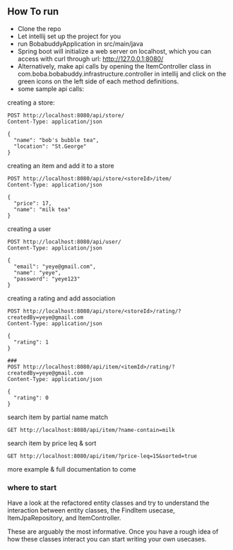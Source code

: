 ## How To run

- Clone the repo
- Let intellij set up the project for you
- run BobabuddyApplication in src/main/java
- Spring boot will initialize a web server on localhost, which you can access with curl through
  url: http://127.0.0.1:8080/<api endpoints>
- Alternatively, make api calls by opening the ItemController class in com.boba.bobabuddy.infrastructure.controller in
  intellij and click on the green icons on the left side of each method definitions.
- some sample api calls:

creating a store:

```
POST http://localhost:8080/api/store/
Content-Type: application/json

{
  "name": "bob's bubble tea",
  "location": "St.George"
}
```

creating an item and add it to a store

```
POST http://localhost:8080/api/store/<storeId>/item/
Content-Type: application/json

{
  "price": 17,
  "name": "milk tea"
}
```

creating a user

```
POST http://localhost:8080/api/user/
Content-Type: application/json

{
  "email": "yeye@gmail.com",
  "name": "yeye",
  "password": "yeye123"
}
```

creating a rating and add association

```
POST http://localhost:8080/api/store/<storeId>/rating/?createdBy=yeye@gmail.com
Content-Type: application/json

{
  "rating": 1
}

###
POST http://localhost:8080/api/item/<itemId>/rating/?createdBy=yeye@gmail.com
Content-Type: application/json

{
  "rating": 0
}
```

search item by partial name match

```
GET http://localhost:8080/api/item/?name-contain=milk
```

search item by price leq & sort

```
GET http://localhost:8080/api/item/?price-leq=15&sorted=true

```

more example & full documentation to come

### where to start

Have a look at the refactored entity classes and try to understand the interaction between entity classes, the FindItem
usecase, ItemJpaRepository, and ItemController.

These are arguably the most informative. Once you have a rough idea of how these classes interact you can start writing
your own usecases.
